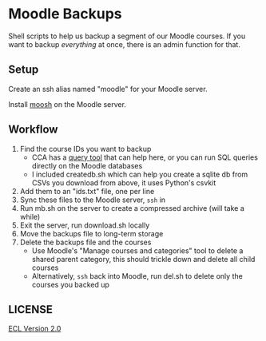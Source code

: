 # Moodle Backups

Shell scripts to help us backup a segment of our Moodle courses. If you want to backup _everything_ at once, there is an admin function for that.

## Setup

Create an ssh alias named "moodle" for your Moodle server.

Install [moosh](https://moosh-online.com) on the Moodle server.

## Workflow

1. Find the course IDs you want to backup
    + CCA has a [query tool](http://moodle.cca.edu/admin/cca_tools/queries/) that can help here, or you can run SQL queries directly on the Moodle databases
    + I included createdb.sh which can help you create a sqlite db from CSVs you download from above, it uses Python's csvkit
1. Add them to an "ids.txt" file, one per line
1. Sync these files to the Moodle server, `ssh` in
1. Run mb.sh on the server to create a compressed archive (will take a while)
1. Exit the server, run download.sh locally
1. Move the backups file to long-term storage
1. Delete the backups file and the courses
    + Use Moodle's "Manage courses and categories" tool to delete a shared parent category, this should trickle down and delete all child courses
    + Alternatively, `ssh` back into Moodle, run del.sh to delete only the courses you backed up

## LICENSE

[ECL Version 2.0](https://opensource.org/licenses/ECL-2.0)
